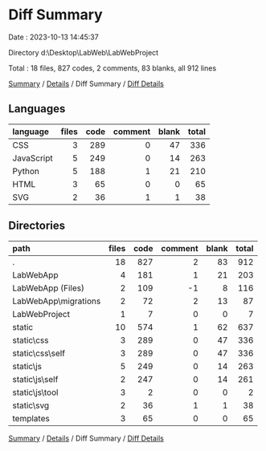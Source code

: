 # Diff Summary

Date : 2023-10-13 14:45:37

Directory d:\\Desktop\\LabWeb\\LabWebProject

Total : 18 files,  827 codes, 2 comments, 83 blanks, all 912 lines

[Summary](results.md) / [Details](details.md) / Diff Summary / [Diff Details](diff-details.md)

## Languages
| language | files | code | comment | blank | total |
| :--- | ---: | ---: | ---: | ---: | ---: |
| CSS | 3 | 289 | 0 | 47 | 336 |
| JavaScript | 5 | 249 | 0 | 14 | 263 |
| Python | 5 | 188 | 1 | 21 | 210 |
| HTML | 3 | 65 | 0 | 0 | 65 |
| SVG | 2 | 36 | 1 | 1 | 38 |

## Directories
| path | files | code | comment | blank | total |
| :--- | ---: | ---: | ---: | ---: | ---: |
| . | 18 | 827 | 2 | 83 | 912 |
| LabWebApp | 4 | 181 | 1 | 21 | 203 |
| LabWebApp (Files) | 2 | 109 | -1 | 8 | 116 |
| LabWebApp\\migrations | 2 | 72 | 2 | 13 | 87 |
| LabWebProject | 1 | 7 | 0 | 0 | 7 |
| static | 10 | 574 | 1 | 62 | 637 |
| static\\css | 3 | 289 | 0 | 47 | 336 |
| static\\css\\self | 3 | 289 | 0 | 47 | 336 |
| static\\js | 5 | 249 | 0 | 14 | 263 |
| static\\js\\self | 2 | 247 | 0 | 14 | 261 |
| static\\js\\tool | 3 | 2 | 0 | 0 | 2 |
| static\\svg | 2 | 36 | 1 | 1 | 38 |
| templates | 3 | 65 | 0 | 0 | 65 |

[Summary](results.md) / [Details](details.md) / Diff Summary / [Diff Details](diff-details.md)